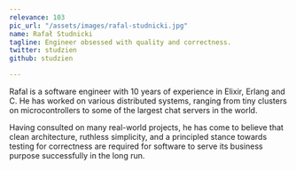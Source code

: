 ```yaml
---
relevance: 103
pic_url: "/assets/images/rafal-studnicki.jpg"
name: Rafał Studnicki
tagline: Engineer obsessed with quality and correctness.
twitter: studzien
github: studzien

---
```

Rafal is a software engineer with 10 years of experience in Elixir, Erlang and C. He has worked on various distributed systems, ranging from tiny clusters on microcontrollers to some of the largest chat servers in the world.

Having consulted on many real-world projects, he has come to believe that clean architecture, ruthless simplicity, and a principled stance towards testing for correctness are required for software to serve its business purpose successfully in the long run.